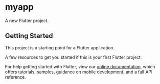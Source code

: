 # myapp

A new Flutter project.

## Getting Started

This project is a starting point for a Flutter application.

A few resources to get you started if this is your first Flutter project:



For help getting started with Flutter, view our
[online documentation](https://flutter.dev/docs), which offers tutorials,
samples, guidance on mobile development, and a full API reference.

